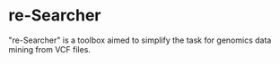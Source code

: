# re-Searcher
"re-Searcher" is a toolbox aimed to simplify the task for genomics data mining from VCF files.
